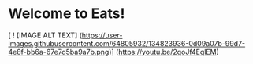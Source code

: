 <h1> Welcome to Eats! </h1>

[ ! [IMAGE ALT TEXT] (https://user-images.githubusercontent.com/64805932/134823936-0d09a07b-99d7-4e8f-bb6a-67e7d5ba9a7b.png)]
(https://youtu.be/2qoJf4EqlEM)
